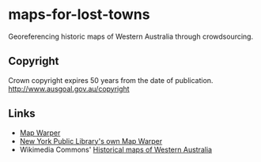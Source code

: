 # maps-for-lost-towns
Georeferencing historic maps of Western Australia through crowdsourcing.

## Copyright
Crown copyright expires 50 years from the date of publication. http://www.ausgoal.gov.au/copyright

## Links
* [Map Warper](http://mapwarper.net/)
* [New York Public Library's own Map Warper](http://maps.nypl.org/warper/)
* Wikimedia Commons' [Historical maps of Western Australia](https://commons.wikimedia.org/wiki/Category:Historical_maps_of_Western_Australia)

